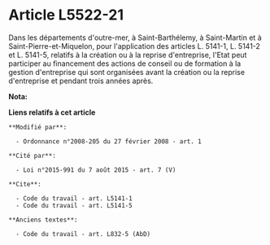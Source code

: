 # Article L5522-21

Dans les départements d'outre-mer, à Saint-Barthélemy, à Saint-Martin et à Saint-Pierre-et-Miquelon, pour l'application des
articles L. 5141-1, L. 5141-2 et L. 5141-5, relatifs à la création ou à la reprise d'entreprise, l'Etat peut participer au
financement des actions de conseil ou de formation à la gestion d'entreprise qui sont organisées avant la création ou la
reprise d'entreprise et pendant trois années après.

**Nota:**



**Liens relatifs à cet article**

	**Modifié par**:

	  - Ordonnance n°2008-205 du 27 février 2008 - art. 1

	**Cité par**:

	  - Loi n°2015-991 du 7 août 2015 - art. 7 (V)

	**Cite**:

	  - Code du travail - art. L5141-1
	  - Code du travail - art. L5141-5

	**Anciens textes**:

	  - Code du travail - art. L832-5 (AbD)
